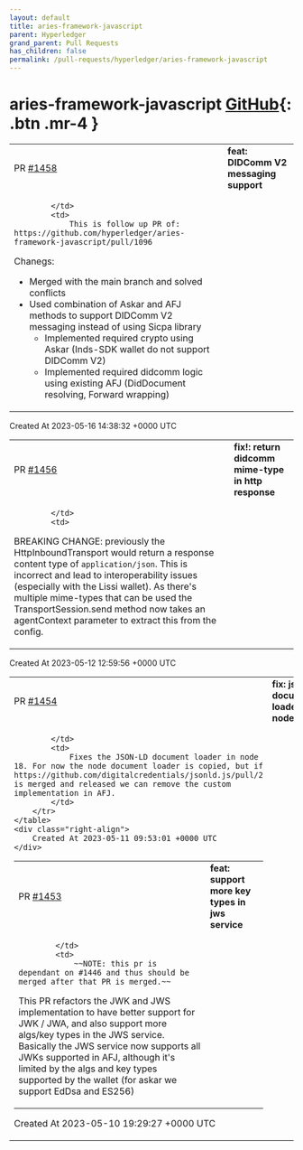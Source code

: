 ```yaml
---
layout: default
title: aries-framework-javascript
parent: Hyperledger
grand_parent: Pull Requests
has_children: false
permalink: /pull-requests/hyperledger/aries-framework-javascript
---
```


# aries-framework-javascript <span class="fs-3 right-align">[GitHub](https://github.com/hyperledger/aries-framework-javascript){: .btn .mr-4 }</span>


<div>
    <table>
        <tr>
            <td>
                PR <a href="https://github.com/hyperledger/aries-framework-javascript/pull/1458" class=".btn">#1458</a>
            </td>
            <td>
                <b>
                    feat: DIDComm V2 messaging support
                </b>
            </td>
        </tr>
        <tr>
            <td>
                
            </td>
            <td>
                This is follow up PR of: https://github.com/hyperledger/aries-framework-javascript/pull/1096
Chanegs:
* Merged with the main branch and solved conflicts
* Used combination of Askar and AFJ methods to support DIDComm V2 messaging instead of using Sicpa library
    * Implemented required crypto using Askar (Inds-SDK wallet do not support DIDComm V2)
    * Implemented required didcomm logic using existing AFJ (DidDocument resolving, Forward wrapping)
            </td>
        </tr>
    </table>
    <div class="right-align">
        Created At 2023-05-16 14:38:32 +0000 UTC
    </div>
</div>

<div>
    <table>
        <tr>
            <td>
                PR <a href="https://github.com/hyperledger/aries-framework-javascript/pull/1456" class=".btn">#1456</a>
            </td>
            <td>
                <b>
                    fix!: return didcomm mime-type in http response
                </b>
            </td>
        </tr>
        <tr>
            <td>
                
            </td>
            <td>
                
BREAKING CHANGE:
previously the HttpInboundTransport would return a response content type of `application/json`. This is incorrect and lead to interoperability issues (especially with the Lissi wallet). As there's multiple mime-types that can be used the TransportSession.send method now takes an agentContext parameter to extract this from the config.
            </td>
        </tr>
    </table>
    <div class="right-align">
        Created At 2023-05-12 12:59:56 +0000 UTC
    </div>
</div>

<div>
    <table>
        <tr>
            <td>
                PR <a href="https://github.com/hyperledger/aries-framework-javascript/pull/1454" class=".btn">#1454</a>
            </td>
            <td>
                <b>
                    fix: jsonld document loader node 18
                </b>
            </td>
        </tr>
        <tr>
            <td>
                
            </td>
            <td>
                Fixes the JSON-LD document loader in node 18. For now the node document loader is copied, but if https://github.com/digitalcredentials/jsonld.js/pull/2 is merged and released we can remove the custom implementation in AFJ.
            </td>
        </tr>
    </table>
    <div class="right-align">
        Created At 2023-05-11 09:53:01 +0000 UTC
    </div>
</div>

<div>
    <table>
        <tr>
            <td>
                PR <a href="https://github.com/hyperledger/aries-framework-javascript/pull/1453" class=".btn">#1453</a>
            </td>
            <td>
                <b>
                    feat: support more key types in jws service
                </b>
            </td>
        </tr>
        <tr>
            <td>
                
            </td>
            <td>
                ~~NOTE: this pr is dependant on #1446 and thus should be merged after that PR is merged.~~

This PR refactors the JWK and JWS implementation to have better support for JWK / JWA, and also support more algs/key types in the JWS service. Basically the JWS service now supports all JWKs supported in AFJ, although it's limited by the algs and key types supported by the wallet (for askar we support EdDsa and ES256)
            </td>
        </tr>
    </table>
    <div class="right-align">
        Created At 2023-05-10 19:29:27 +0000 UTC
    </div>
</div>

